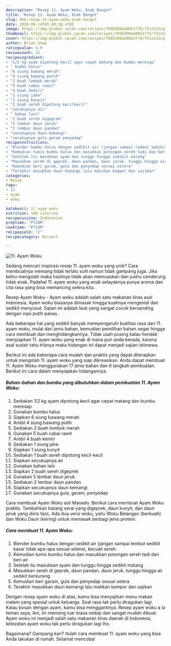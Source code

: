 ```yaml
---
description: "Resep 11. Ayam Woku, Enak Banget"
title: "Resep 11. Ayam Woku, Enak Banget"
slug: 666-resep-11-ayam-woku-enak-banget
date: 2020-08-14T01:48:26.478Z
image: https://img-global.cpcdn.com/recipes/70d8300ab06b3778/751x532cq70/11-ayam-woku-foto-resep-utama.jpg
thumbnail: https://img-global.cpcdn.com/recipes/70d8300ab06b3778/751x532cq70/11-ayam-woku-foto-resep-utama.jpg
cover: https://img-global.cpcdn.com/recipes/70d8300ab06b3778/751x532cq70/11-ayam-woku-foto-resep-utama.jpg
author: Brian Shaw
ratingvalue: 4.9
reviewcount: 15
recipeingredient:
- "1/2 kg ayam dipotong kecil agar cepat matang dan bumbu meresap"
- " bumbu halus"
- "6 siung bawang merah"
- "4 siung bawang putih"
- "2 buah lombok merah"
- "5 buah cabai rawit"
- "4 buah kemiri"
- "1 siung jahe"
- "1 siung kunyit"
- "1 buah sereh dipotong kecilkecil"
- "secukupnya air"
- " bahan lain"
- "2 buah sereh digeprek"
- "5 lembar daun jeruk"
- "2 lembar daun pandan"
- "secukupnya daun kemangi"
- "secukupnya gula garam penyedap"
recipeinstructions:
- "Blender bumbu halus dengan sedikit air (jangan sampai lembut sedikit kasar tidak apa-apa sesuai selera), kecuali sereh."
- "Kemudian tumis bumbu halus dan masukkan potongan sereh tadi dan beri air"
- "Setelah itu masukkan ayam dan tunggu hingga sedikit matang"
- "Masukkan sereh di geprek, daun pandan, daun jeruk. tunggu hingga air sedikit berkurang"
- "Kemudian beri garam, gula dan penyedap sesuai selera"
- "Terakhir masukkan daun kemangi lalu matikan kompor dan sajikan"
categories:
- Resep
tags:
- 11
- ayam
- woku

katakunci: 11 ayam woku 
nutrition: 160 calories
recipecuisine: Indonesian
preptime: "PT24M"
cooktime: "PT33M"
recipeyield: "2"
recipecategory: Dessert

---
```



![11. Ayam Woku](https://img-global.cpcdn.com/recipes/70d8300ab06b3778/751x532cq70/11-ayam-woku-foto-resep-utama.jpg)

Sedang mencari inspirasi resep 11. ayam woku yang unik? Cara membuatnya memang tidak terlalu sulit namun tidak gampang juga. Jika keliru mengolah maka hasilnya tidak akan memuaskan dan justru cenderung tidak enak. Padahal 11. ayam woku yang enak selayaknya punya aroma dan cita rasa yang bisa memancing selera kita.

Resep Ayam Woku - Ayam woku adalah salah satu makanan khas asal Indonesia. Ayam woku biasanya dimasak hingga kuahnya mengental dan sedikit menyusut. Sajian ini adalah lauk yang sangat cocok bersanding dengan nasi putih panas.

Ada beberapa hal yang sedikit banyak mempengaruhi kualitas rasa dari 11. ayam woku, mulai dari jenis bahan, kemudian pemilihan bahan segar hingga cara membuat dan menghidangkannya. Tidak usah pusing kalau hendak menyiapkan 11. ayam woku yang enak di mana pun anda berada, karena asal sudah tahu triknya maka hidangan ini dapat menjadi sajian istimewa.


Berikut ini ada beberapa cara mudah dan praktis yang dapat diterapkan untuk mengolah 11. ayam woku yang siap dikreasikan. Anda dapat membuat 11. Ayam Woku menggunakan 17 jenis bahan dan 6 langkah pembuatan. Berikut ini cara dalam menyiapkan hidangannya.

<!--inarticleads1-->

##### Bahan-bahan dan bumbu yang dibutuhkan dalam pembuatan 11. Ayam Woku:

1. Sediakan 1/2 kg ayam dipotong kecil agar cepat matang dan bumbu meresap
1. Gunakan  bumbu halus
1. Siapkan 6 siung bawang merah
1. Ambil 4 siung bawang putih
1. Sediakan 2 buah lombok merah
1. Gunakan 5 buah cabai rawit
1. Ambil 4 buah kemiri
1. Sediakan 1 siung jahe
1. Siapkan 1 siung kunyit
1. Sediakan 1 buah sereh dipotong kecil-kecil
1. Siapkan secukupnya air
1. Gunakan  bahan lain
1. Siapkan 2 buah sereh digeprek
1. Gunakan 5 lembar daun jeruk
1. Sediakan 2 lembar daun pandan
1. Siapkan secukupnya daun kemangi
1. Gunakan secukupnya gula, garam, penyedap


Cara membuat Ayam Woku asli Manado. Berikut cara membuat Ayam Woku praktis. Tambahkan batang serai yang digeprek, daun kunyit, dan daun jeruk yang diiris tipis. Ada dua versi woku, yaitu Woku Belangan (berkuah) dan Woku Daun (kering) untuk memasak berbagi jenis protein. 

<!--inarticleads2-->

##### Cara membuat 11. Ayam Woku:

1. Blender bumbu halus dengan sedikit air (jangan sampai lembut sedikit kasar tidak apa-apa sesuai selera), kecuali sereh.
1. Kemudian tumis bumbu halus dan masukkan potongan sereh tadi dan beri air
1. Setelah itu masukkan ayam dan tunggu hingga sedikit matang
1. Masukkan sereh di geprek, daun pandan, daun jeruk. tunggu hingga air sedikit berkurang
1. Kemudian beri garam, gula dan penyedap sesuai selera
1. Terakhir masukkan daun kemangi lalu matikan kompor dan sajikan


Dengan resep ayam woku di atas, kamu bisa menyajikan menu makan malam yang spesial untuk keluarga. Soal rasa tak perlu diragukan lagi. Kalau bosan dengan ayam, kamu bisa menggantinya. Resep ayam woku a la teman saya, Ani, ini memang luar biasa sedap dan sangat mudah dibuat. Ayam woku ini menjadi salah satu makanan khas daerah di Indonesia, kelezatan ayam woku tak perlu diragukan lagi lho. 

Bagaimana? Gampang kan? Itulah cara membuat 11. ayam woku yang bisa Anda lakukan di rumah. Selamat mencoba!
